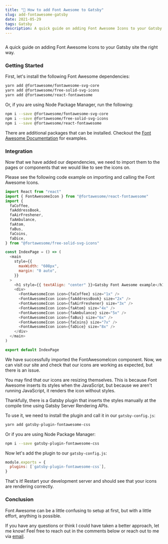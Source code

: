 ```yaml
---
title: "🎊 How to add Font Awesome to Gatsby"
slug: add-fontawesome-gatsby
date: 2021-05-29
tags: Gatsby
description: A quick guide on adding Font Awesome Icons to your Gatsby site the right way.
---
```


```toc

```

A quick guide on adding Font Awesome Icons to your Gatsby site the right way.

### Getting Started

First, let's install the following Font Awesome dependencies:

```bash
yarn add @fortawesome/fontawesome-svg-core
yarn add @fortawesome/free-solid-svg-icons
yarn add @fortawesome/react-fontawesome
```

Or, if you are using Node Package Manager, run the following:

```bash
npm i --save @fortawesome/fontawesome-svg-core
npm i --save @fortawesome/free-solid-svg-icons
npm i --save @fortawesome/react-fontawesome
```

There are additional packages that can be installed. Checkout the [Font Awesome Documentation](https://fontawesome.com/how-to-use/on-the-web/using-with/react) for examples.

### Integration

Now that we have added our dependencies, we need to import them to the pages or components that we would like to see the icons on.

Please see the following code example on importing and calling the Font Awesome Icons.

```js
import React from "react"
import { FontAwesomeIcon } from "@fortawesome/react-fontawesome"
import {
  faCoffee,
  faAddressBook,
  faAirFreshener,
  faAmbulance,
  faAtom,
  faBus,
  faCoins,
  faDice,
} from "@fortawesome/free-solid-svg-icons"

const IndexPage = () => (
  <main
    style={{
      maxWidth: "608px",
      margin: "0 auto",
    }}
  >
    <h1 style={{ textAlign: "center" }}>Gatsby Font Awesome example</h1>
    <div>
      <FontAwesomeIcon icon={faCoffee} size="1x" />
      <FontAwesomeIcon icon={faAddressBook} size="2x" />
      <FontAwesomeIcon icon={faAirFreshener} size="3x" />
      <FontAwesomeIcon icon={faAtom} size="4x" />
      <FontAwesomeIcon icon={faAmbulance} size="5x" />
      <FontAwesomeIcon icon={faBus} size="6x" />
      <FontAwesomeIcon icon={faCoins} size="7x" />
      <FontAwesomeIcon icon={faDice} size="8x" />
    </div>
  </main>
)

export default IndexPage
```

We have successfully imported the FontAwesomeIcon component. Now, we can visit our site and check that our icons are working as expected, but there is an issue.

You may find that our icons are resizing themselves. This is because Font Awesome inserts its styles when the JavaScript, but because we aren't running JavaScript, it renders the icon without styles.

Thankfully, there is a Gatsby plugin that inserts the styles manually at the compile time using Gatsby Server Rendering APIs.

To use it, we need to install the plugin and call it in our `gatsby-config.js`:

```bash
yarn add gatsby-plugin-fontawesome-css
```

Or if you are using Node Package Manager:

```bash
npm i --save gatsby-plugin-fontawesome-css
```

Now let's add the plugin to our `gatsby-config.js`:

```js
module.exports = {
  plugins: [`gatsby-plugin-fontawesome-css`],
}
```

That's it! Restart your development server and should see that your icons are rendering correctly.

### Conclusion

Font Awesome can be a little confusing to setup at first, but with a little effort, anything is possible.

If you have any questions or think I could have taken a better approach, let me know! Feel free to reach out in the comments below or reach out to me via [email](mailto:zacchary@puckeridge.me).
